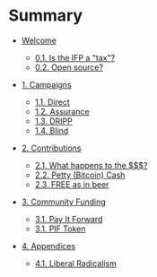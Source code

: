 # Summary

* [Welcome](README.md)

    * [0.1. Is the IFP a "tax"?](welcome/ifp-tax.md)
    * [0.2. Open source?](welcome/open-source.md)

* [1. Campaigns](campaigns.md)

    * [1.1. Direct](campaigns/direct.md)
    * [1.2. Assurance](campaigns/assurance.md)
    * [1.3. DRIPP](campaigns/DRIPP.md)
    * [1.4. Blind](campaigns/blind.md)

* [2. Contributions]()

    * [2.1. What happens to the $$$?](contributions/process.md)
    * [2.2. Petty (Bitcoin) Cash](contributions/petty-cash.md)
    * [2.3. FREE as in beer](contributions/free.md)

* [3. Community Funding](community.md)

    * [3.1. Pay It Forward](community/pay-it-forward.md)
    * [3.1. PIF Token](community/PIF.md)

* [4. Appendices]()

    * [4.1. Liberal Radicalism](appendices/liberal-radicalism.md)
